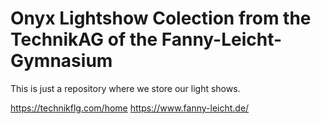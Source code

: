 # Onyx Lightshow Colection from the TechnikAG of the Fanny-Leicht-Gymnasium

This is just a repository where we store our light shows.

https://technikflg.com/home
https://www.fanny-leicht.de/
